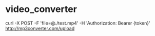 # video_converter

curl -X POST -F 'file=@./test.mp4' -H 'Authorization: Bearer {token}' http://mp3converter.com/upload
